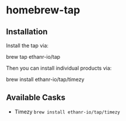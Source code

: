# homebrew-tap

## Installation

Install the tap via:

  brew tap ethanr-io/tap

Then you can install individual products via:

  brew install ethanr-io/tap/timezy

## Available Casks

* Timezy `brew install ethanr-io/tap/timezy`